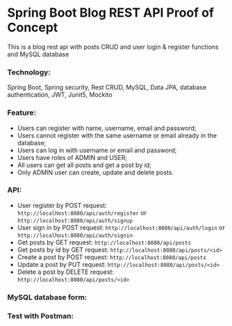 # Spring Boot Blog REST API Proof of Concept
This is a blog rest api with posts CRUD and user login & register functions and MySQL database

### Technology: 
Spring Boot, Spring security, Rest CRUD, MySQL, Data JPA, database authentication, JWT, Junit5, Mockito 

### Feature:
- Users can register with name, username, email and password;
- Users cannot register with the same username or email already in the database;
- Users can log in with username or email and password;
- Users have roles of ADMIN and USER;
- All users can get all posts and get a post by id;
- Only ADMIN user can create, update and delete posts.

### API:
- User register by POST request:
`http://localhost:8080/api/auth/register`
or
`http://localhost:8080/api/auth/signup`
- User sign in by POST request:
`http://localhost:8080/api/auth/login`
or
`http://localhost:8080/api/auth/signin`
- Get posts by GET request:
`http://localhost:8080/api/posts`
- Get posts by id by GET request:
`http://localhost:8080/api/posts/<id>`
- Create a post by POST request:
`http://localhost:8080/api/posts`
- Update a post by PUT request:
`http://localhost:8080/api/posts/<id>`
- Delete a post by DELETE request:
`http://localhost:8080/api/posts/<id>`

### MySQL database form:

### Test with Postman:
